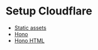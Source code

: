 # Setup Cloudflare

- [Static assets](https://developers.cloudflare.com/workers/static-assets/binding/)
- [Hono](https://hono.dev/)
- [Hono HTML](https://hono.dev/html)
